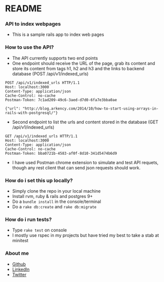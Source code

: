 # README #

### API to index webpages ###

* This is a sample rails app to index web pages

### How to use the API? ###
* The API currently supports two end points
* One endpoint should receive the URL of the page, grab its content and store its content from tags h1, h2 and h3 and the links to backend database (POST /api/v1/indexed_urls)
```
POST /api/v1/indexed_urls HTTP/1.1
Host: localhost:3000
Content-Type: application/json
Cache-Control: no-cache
Postman-Token: 7c1ad209-49c6-3aed-d7d0-6fa7e3bba0ae

{"url": "http://blog.arkency.com/2014/10/how-to-start-using-arrays-in-rails-with-postgresql/"}
```
* Second endpoint to list the urls and content stored in the database (GET /api/v1/indexed_urls)
```
GET /api/v1/indexed_urls HTTP/1.1
Host: localhost:3000
Content-Type: application/json
Cache-Control: no-cache
Postman-Token: bba0721b-4583-af0f-8d10-341d5474b6d9
```
* I have used Postman chrome extension to simulate and test API requets, though any rest client that can send json requests should work.

### How do i set this up locally? ###
* Simply clone the repo in your local machine
* Install rvm, ruby & rails and postgres 9+
* Do a `bundle install` in the console/terminal
* Do a `rake db:create` and `rake db:migrate`

### How do i run tests? ###
* Type `rake test` on console
* I mostly use rspec in my projects but have tried my best to take a stab at minitest

### About me ###
* [Github](https://github.com/spidergears)
* [LinkedIn](https://www.linkedin.com/in/spidergears)
* [Twitter](https://twitter.com/spider_gears)
